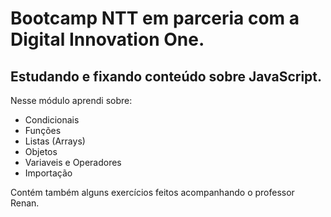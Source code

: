 # Bootcamp NTT em parceria com a Digital Innovation One.

## Estudando e fixando conteúdo sobre JavaScript.

Nesse módulo aprendi sobre:

- Condicionais
- Funções
- Listas (Arrays)
- Objetos
- Variaveis e Operadores
- Importação

Contém também alguns exercícios feitos acompanhando o professor Renan.